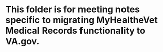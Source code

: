 # This folder is for meeting notes specific to migrating MyHealtheVet Medical Records functionality to VA.gov.
